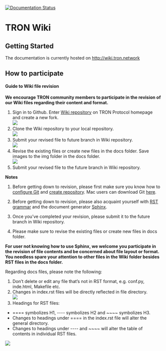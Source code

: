 [![Documentation Status](https://readthedocs.org/projects/tron-wiki/badge/?version=latest)](http://tron-wiki.readthedocs.io/en/latest/?badge=latest)
                
# TRON Wiki

## Getting Started

The documentation is currently hosted on http://wiki.tron.network

## How to participate

#### Guide to Wiki file revision

**We encourage TRON community members to participate in the revision of our Wiki files regarding their content and format.**

1. Sign in to Github. Enter [Wiki repository](https://github.com/tronprotocol/wiki) on TRON Protocol homepage and create a new fork.  
![](https://raw.githubusercontent.com/ybhgenius/wiki/master/images/fork.jpg)  
2. Clone the Wiki repository to your local repository.  
![](https://raw.githubusercontent.com/ybhgenius/wiki/master/images/clone.jpg)  
3. Submit your revised file to future branch in Wiki repository.  
![](https://raw.githubusercontent.com/ybhgenius/wiki/master/images/future.jpg)  
4. Revise the existing files or create new files in the docs folder. Save images to the img folder in the docs folder.  
![](https://raw.githubusercontent.com/ybhgenius/wiki/master/images/docs.jpg)  
5. Submit your revised file to the future branch in Wiki repository.

**Notes**

1.	Before getting down to revision, please first make sure you know how to [configure Git](https://help.github.com/articles/set-up-git/) and [create repository](https://guides.github.com/activities/forking/). Mac users can download Git [here](https://desktop.github.com).

2.	Before getting down to revision, please also acquaint yourself with [RST grammar](http://docutils.sourceforge.net/docs/user/rst/quickref.html) and the document generator [Sphinx](http://www.sphinx-doc.org/en/master/).

3.	Once you’ve completed your revision, please submit it to the future branch in Wiki repository.

4.	Please make sure to revise the existing files or create new files in docs folder.

**For user not knowing how to use Sphinx, we welcome you participate in the revision of file contents and be concerned about file layout or format. You needless spare your attention to other files in the Wiki folder besides RST files in the docs folder.**

Regarding docs files, please note the following:

1. Don’t delete or edit any file that’s not in RST format, e.g. conf.py, inde.html, Makefile etc.
2. Changes in index.rst files will be directly reflected in file directory.  
![](https://raw.githubusercontent.com/ybhgenius/wiki/master/images/index.jpg)  
3. Headings for RST files:

+ ==== symbolizes H1, ---- symbolizes H2 and ~~~~ symbolizes H3. 
+ Changes to headings under  ==== in the index.rst file will alter the general directory.
+ Changes to headings under  ---- and ~~~~ will alter the table of contents in individual RST files.

![](https://raw.githubusercontent.com/ybhgenius/wiki/master/images/category.jpg)